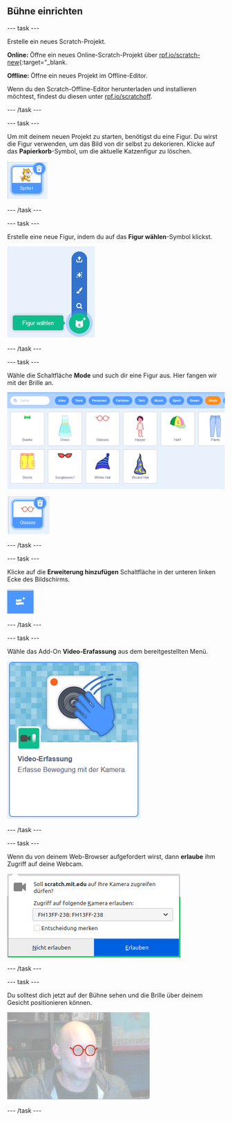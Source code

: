 ## Bühne einrichten

--- task ---

Erstelle ein neues Scratch-Projekt.

**Online:** Öffne ein neues Online-Scratch-Projekt über [rpf.io/scratch-new](https://rpf.io/scratch-new){:target="_blank.

**Offline:** Öffne ein neues Projekt im Offline-Editor.

Wenn du den Scratch-Offline-Editor herunterladen und installieren möchtest, findest du diesen unter [rpf.io/scratchoff](https://rpf.io/scratchoff).

--- /task ---

--- task ---

Um mit deinem neuen Projekt zu starten, benötigst du eine Figur. Du wirst die Figur verwenden, um das Bild von dir selbst zu dekorieren. Klicke auf das **Papierkorb**-Symbol, um die aktuelle Katzenfigur zu löschen.

![Bild das das Papierkorb-Symbol auf Katzenfigur zeigt](images/delete-sprite.png)

--- /task ---

--- task ---

Erstelle eine neue Figur, indem du auf das **Figur wählen**-Symbol klickst.

![Bild das das erweiterte Figur-Wählen-Symbol zeigt](images/new-sprite.png)

--- /task ---

--- task ---

Wähle die Schaltfläche **Mode** und such dir eine Figur aus. Hier fangen wir mit der Brille an.

![Bild das Mode-Figuren zeigt](images/fashion.png)

![Bild das die Brillen-Figur zeigt](images/glasses.png)

--- /task ---

--- task ---

Klicke auf die **Erweiterung hinzufügen** Schaltfläche in der unteren linken Ecke des Bildschirms.

![Bild das die Schaltfläche Erweiterung hinzufügen zeigt](images/add-extension.png)

--- /task ---

--- task ---

Wähle das Add-On **Video-Erafassung** aus dem bereitgestellten Menü.

![Bild das die Auswahl der Video-Erfassung Erweiterung zeigt](images/video-extension.png)

--- /task ---

--- task ---

Wenn du von deinem Web-Browser aufgefordert wirst, dann **erlaube** ihm Zugriff auf deine Webcam.

![Bild das die Browseraufforderung für die Zugriffserlaubnis auf die Kamera zeigt](images/allow-camera.png)

--- /task ---

--- task ---

Du solltest dich jetzt auf der Bühne sehen und die Brille über deinem Gesicht positionieren können.

![image showing a man with glasses superimposed over his face](images/man-with-glasses.png)

--- /task ---





